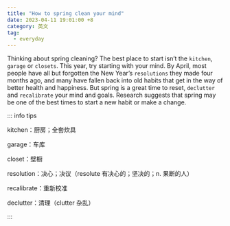 ```yaml
---
title: "How to spring clean your mind"
date: 2023-04-11 19:01:00 +8
category: 英文
tag:
  - everyday
---
```


Thinking about spring cleaning? The best place to start isn’t the `kitchen`, `garage` or `closets`. This year, try starting with your mind. By April, most people have all but forgotten the New Year’s `resolutions` they made four months ago, and many have fallen back into old habits that get in the way of better health and happiness. But spring is a great time to reset, `declutter` and `recalibrate` your mind and goals. Research suggests that spring may be one of the best times to start a new habit or make a change.

::: info tips

kitchen：厨房；全套炊具

garage：车库

closet：壁橱

resolution：决心；决议（resolute 有决心的；坚决的；n. 果断的人）

recalibrate：重新校准

declutter：清理（clutter 杂乱）

:::
